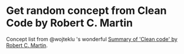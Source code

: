 # Get random concept from Clean Code by Robert C. Martin

Concept list from @wojteklu 's wonderful [Summary of 'Clean code' by Robert C. Martin](https://gist.github.com/wojteklu/73c6914cc446146b8b533c0988cf8d29).
